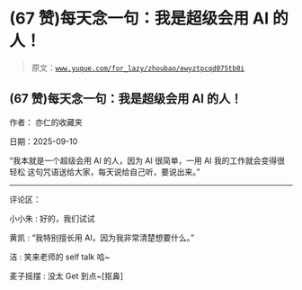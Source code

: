 # (67 赞)每天念一句：我是超级会用 AI 的人！

> 原文：[`www.yuque.com/for_lazy/zhoubao/ewyztpcqd075tb0i`](https://www.yuque.com/for_lazy/zhoubao/ewyztpcqd075tb0i)

## (67 赞)每天念一句：我是超级会用 AI 的人！

作者： 亦仁的收藏夹

日期：2025-09-10

“我本就是一个超级会用 AI 的人，因为 AI 很简单，一用 AI 我的工作就会变得很轻松 这句咒语送给大家，每天说给自己听，要说出来。”

* * *

评论区：

小小朱 : 好的，我们试试

黄凯 : “我特别擅长用 AI，因为我非常清楚想要什么。”

洁 : 笑来老师的 self talk 哈~

麦子摇摆 : 没太 Get 到点~[抠鼻]